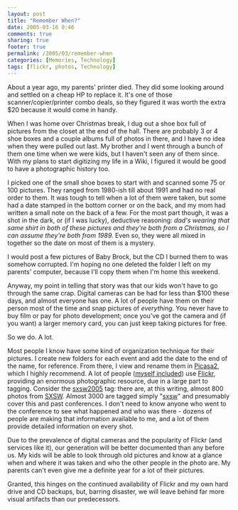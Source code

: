 ```yaml
---
layout: post
title: "Remember When?"
date: 2005-03-16 0:46
comments: true
sharing: true
footer: true
permalink: /2005/03/remember-when
categories: [Memories, Technology]
tags: [flickr, photos, Technology]
---
```

About a year ago, my parents' printer died.  They did some looking around and settled on a cheap HP to replace it.  It's one of those scanner/copier/printer combo deals, so they figured it was worth the extra $20 because it would come in handy.

When I was home over Christmas break, I dug out a shoe box full of pictures from the closet at the end of the hall.  There are probably 3 or 4 shoe boxes and a couple albums full of photos in there, and I have no idea when they were pulled out last.  My brother and I went through a bunch of them one time when we were kids, but I haven't seen any of them since.  With my plans to start digitizing my life in a Wiki, I figured it would be good to have a photographic history too.

I picked one of the small shoe boxes to start with and scanned some 75 or 100 pictures.  They ranged from 1980-ish till about 1991 and had no real order to them.  It was tough to tell when a lot of them were taken, but some had a date stamped in the bottom corner or on the back, and my mom had written a small note on the back of a few.  For the most part though, it was a shot in the dark, or (if I was lucky), deductive reasoning: <i>dad's wearing that same shirt in both of these pictures and they're both from a Christmas, so I can assume they're both from 1989.</i>  Even so, they were all mixed in together so the date on most of them is a mystery.

I would post a few pictures of Baby Brock, but the CD I burned them to was somehow corrupted.  I'm hoping no one deleted the folder I left on my parents' computer, because I'll copy them when I'm home this weekend.

Anyway, my point in telling that story was that our kids won't have to go through the same crap.  Digital cameras can be had for less than $100 these days, and almost everyone has one.  A lot of people have them on their person most of the time and snap pictures of <i>everything</i>.  You never have to buy film or pay for photo development; once you've got the camera and (if you want) a larger memory card, you can just keep taking pictures for free.

So we do.  A lot.

Most people I know have some kind of organization technique for their pictures.  I create new folders for each event and add the date to the end of the name, for reference.  From there, I view and rename them in <a href="http://www.picasa.com/">Picasa2</a>, which I highly recommend.  A lot of people (<a href="http://www.flickr.com/photos/brockli/">myself included</a>) use <a href="http://www.flickr.com/">Flickr</a>, providing an enormous photographic resource, due in a large part to tagging.  Consider the <a href="http://www.flickr.com/photos/tags/sxsw2005/">sxsw2005</a> tag: there are, at this writing, almost 800 photos from <a href="http://2005.sxsw.com/">SXSW</a>.  Almost 3000 are tagged simply "<a href="http://www.flickr.com/photos/tags/sxsw/">sxsw</a>" and presumably cover this and past conferences.  I don't need to know anyone who went to the conference to see what happened and who was there - dozens of people are making that information available to me, and a lot of them provide detailed information on every shot.

Due to the prevalence of digital cameras and the popularity of Flickr (and services like it), our generation will be better documented than any before us.  My kids will be able to look through old pictures and know at a glance when and where it was taken and who the other people in the photo are.  My parents can't even give me a definite year for a lot of their pictures.

Granted, this hinges on the continued availability of Flickr and my own hard drive and CD backups, but, barring disaster, we will leave behind far more visual artifacts than our predecessors.
